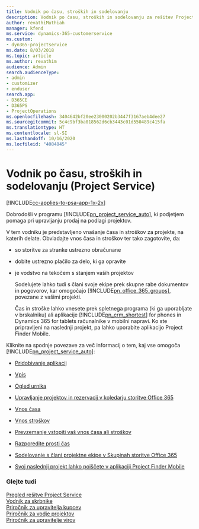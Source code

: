 ```yaml
---
title: Vodnik po času, stroških in sodelovanju
description: Vodnik po času, stroških in sodelovanju za rešitev Project Service
author: revathiMuthiah
manager: kfend
ms.service: dynamics-365-customerservice
ms.custom:
- dyn365-projectservice
ms.date: 8/03/2018
ms.topic: article
ms.author: revathim
audience: Admin
search.audienceType:
- admin
- customizer
- enduser
search.app:
- D365CE
- D365PS
- ProjectOperations
ms.openlocfilehash: 3404642bf20ee23000202b3447f3167aeb4dee27
ms.sourcegitcommit: 5c4c9bf3ba018562d6cb3443c01d550489c415fa
ms.translationtype: HT
ms.contentlocale: sl-SI
ms.lasthandoff: 10/16/2020
ms.locfileid: "4084845"
---
```

# <a name="time-expense-and-collaboration-guide-project-service"></a>Vodnik po času, stroških in sodelovanju (Project Service)

[!INCLUDE[cc-applies-to-psa-app-1x-2x](../includes/cc-applies-to-psa-app-1x-2x.md)]

Dobrodošli v programu [!INCLUDE[pn_project_service_auto](../includes/pn-project-service-auto.md)], ki podjetjem pomaga pri upravljanju prodaj na podlagi projektov. 
  
 V tem vodniku je predstavljeno vnašanje časa in stroškov za projekte, na katerih delate. Obvladajte vnos časa in stroškov ter tako zagotovite, da:  
  
- so storitve za stranke ustrezno obračunane  
  
- dobite ustrezno plačilo za delo, ki ga opravite  
  
- je vodstvo na tekočem s stanjem vaših projektov  
  
  Sodelujete lahko tudi s člani svoje ekipe prek skupne rabe dokumentov in pogovorov, kar omogočajo [!INCLUDE[pn_office_365_groups](../includes/pn-office-365-groups.md)], povezane z vašimi projekti.  
  
  Čas in stroške lahko vnesete prek spletnega programa (ki ga uporabljate v brskalniku) ali aplikacije [!INCLUDE[pn_crm_shortest](../includes/pn-crm-shortest.md)] for phones in Dynamics 365 for tablets računalnike v mobilni napravi. Ko ste pripravljeni na naslednji projekt, pa lahko uporabite aplikacijo Project Finder Mobile.  
  
Kliknite na spodnje povezave za več informacij o tem, kaj vse omogoča [!INCLUDE[pn_project_service_auto](../includes/pn-project-service-auto.md)]:  
  
-   [Pridobivanje aplikacij](../psa/get-apps.md)  
  
-   [Vpis](../psa/sign-in.md)  
  
-   [Ogled urnika](../psa/view-schedule.md)  
  
-   [Upravljanje projektov in rezervacij v koledarju storitve Office 365](../psa/manage-project-bookings-office-365-calendar.md)  
  
-   [Vnos časa](../psa/enter-time.md)  
  
-   [Vnos stroškov](../psa/enter-expenses.md)  
  
-   [Prevzemanje vstopiti vaš vnos časa ali stroškov](../psa/allow-someone-else-enter-time-entry-expense.md)  
  
-   [Razporedite prosti čas](../psa/schedule-time-off.md)  
  
-   [Sodelovanje s člani projektne ekipe v Skupinah storitve Office 365](../psa/collaborate-project-team-members-office-365-groups.md)  
  
-   [Svoj naslednji projekt lahko poiščete v aplikaciji Project Finder Mobile](../psa/find-next-project-finder-mobile-app.md)  
  
### <a name="see-also"></a>Glejte tudi  
 [Pregled rešitve Project Service](../psa/overview.md)   
 [Vodnik za skrbnike](../psa/admin-guide.md)   
 [Priročnik za upravitelja kupcev](../psa/account-manager-guide.md)   
 [Priročnik za vodje projektov](../psa/project-manager-guide.md)   
 [Priročnik za upravitelje virov](../psa/resource-manager-guide.md)   

